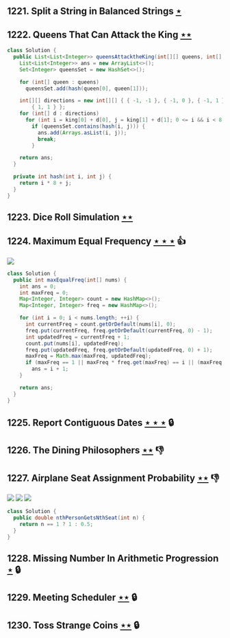 ## 1221. Split a String in Balanced Strings [$\star$](https://leetcode.com/problems/split-a-string-in-balanced-strings)

## 1222. Queens That Can Attack the King [$\star\star$](https://leetcode.com/problems/queens-that-can-attack-the-king)

```java
class Solution {
  public List<List<Integer>> queensAttacktheKing(int[][] queens, int[] king) {
    List<List<Integer>> ans = new ArrayList<>();
    Set<Integer> queensSet = new HashSet<>();

    for (int[] queen : queens)
      queensSet.add(hash(queen[0], queen[1]));

    int[][] directions = new int[][] { { -1, -1 }, { -1, 0 }, { -1, 1 }, { 0, -1 }, { 0, 1 }, { 1, -1 }, { 1, 0 },
        { 1, 1 } };
    for (int[] d : directions)
      for (int i = king[0] + d[0], j = king[1] + d[1]; 0 <= i && i < 8 && 0 <= j && j < 8; i += d[0], j += d[1])
        if (queensSet.contains(hash(i, j))) {
          ans.add(Arrays.asList(i, j));
          break;
        }

    return ans;
  }

  private int hash(int i, int j) {
    return i * 8 + j;
  }
}
```

## 1223. Dice Roll Simulation [$\star\star$](https://leetcode.com/problems/dice-roll-simulation)

## 1224. Maximum Equal Frequency [$\star\star\star$](https://leetcode.com/problems/maximum-equal-frequency) :thumbsup:

![](https://img.shields.io/badge/-Hash%20Table-7BA23F.svg?style=flat-square)

```java
class Solution {
  public int maxEqualFreq(int[] nums) {
    int ans = 0;
    int maxFreq = 0;
    Map<Integer, Integer> count = new HashMap<>();
    Map<Integer, Integer> freq = new HashMap<>();

    for (int i = 0; i < nums.length; ++i) {
      int currentFreq = count.getOrDefault(nums[i], 0);
      freq.put(currentFreq, freq.getOrDefault(currentFreq, 0) - 1);
      int updatedFreq = currentFreq + 1;
      count.put(nums[i], updatedFreq);
      freq.put(updatedFreq, freq.getOrDefault(updatedFreq, 0) + 1);
      maxFreq = Math.max(maxFreq, updatedFreq);
      if (maxFreq == 1 || maxFreq * freq.get(maxFreq) == i || (maxFreq - 1) * (freq.get(maxFreq - 1) + 1) == i)
        ans = i + 1;
    }

    return ans;
  }
}
```

## 1225. Report Contiguous Dates [$\star\star\star$](https://leetcode.com/problems/report-contiguous-dates) 🔒

## 1226. The Dining Philosophers [$\star\star$](https://leetcode.com/problems/the-dining-philosophers) :thumbsdown:

## 1227. Airplane Seat Assignment Probability [$\star\star$](https://leetcode.com/problems/airplane-seat-assignment-probability) :thumbsdown:

![](https://img.shields.io/badge/-Brainteaser-DB4D6D.svg?style=flat-square) ![](https://img.shields.io/badge/-Dynamic%20Programming-113285.svg?style=flat-square) ![](https://img.shields.io/badge/-Math-434343.svg?style=flat-square)

```java
class Solution {
  public double nthPersonGetsNthSeat(int n) {
    return n == 1 ? 1 : 0.5;
  }
}
```

## 1228. Missing Number In Arithmetic Progression [$\star$](https://leetcode.com/problems/missing-number-in-arithmetic-progression) 🔒

## 1229. Meeting Scheduler [$\star\star$](https://leetcode.com/problems/meeting-scheduler) 🔒

## 1230. Toss Strange Coins [$\star\star$](https://leetcode.com/problems/toss-strange-coins) 🔒
